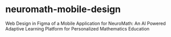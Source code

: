 # neuromath-mobile-design
Web Design in Figma of a Mobile Application for NeuroMath: An AI Powered Adaptive Learning Platform for Personalized Mathematics Education
